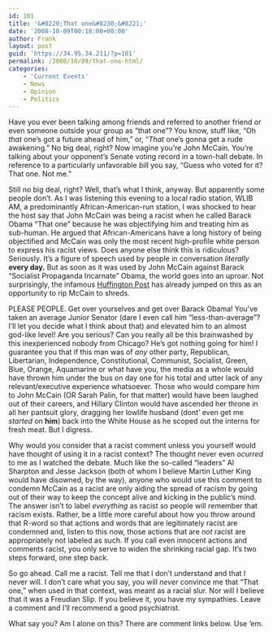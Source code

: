 ```yaml
---
id: 101
title: '&#8220;That one&#8230;&#8221;'
date: '2008-10-09T00:18:00+00:00'
author: Frank
layout: post
guid: 'https://34.95.34.211/?p=101'
permalink: /2008/10/09/that-one-html/
categories:
    - 'Current Events'
    - News
    - Opinion
    - Politics
---
```


Have you ever been talking among friends and referred to another friend or even someone outside your group as “that one”? You know, stuff like, “Oh *that* one’s got a future ahead of him,” or, “*That* one’s gonna get a rude awakening.” No big deal, right? Now imagine you’re John McCain. You’re talking about your opponent’s Senate voting record in a town-hall debate. In reference to a particularly unfavorable bill you say, “Guess who voted for it? That one. Not me.”

Still no big deal, right? Well, that’s what I think, anyway. But apparently some people don’t. As I was listening this evening to a local radio station, WLIB AM, a predominantly African-American-run station, I was shocked to hear the host say that John McCain was being a racist when he called Barack Obama “That one” because he was objectifying him and treating him as sub-human. He argued that African-Americans have a long history of being objectified and McCain was only the most recent high-profile white person to express his racist views. Does anyone else think this is ridiculous? Seriously. It’s a figure of speech used by people in conversation *literally* **every day.** But as soon as it was used by John McCain against Barack “Socialist Propaganda Incarnate” Obama, the world goes into an uproar. Not surprisingly, the infamous [Huffington Post](http://www.huffingtonpost.com/2008/10/07/that-one-mccain-calls-oba_n_132802.html) has already jumped on this as an opportunity to rip McCain to shreds.

PLEASE PEOPLE. Get over yourselves and get over Barack Obama! You’ve taken an average Junior Senator (dare I even call him “less-than-average”? I’ll let you decide what I think about that) and elevated him to an almost god-like level! Are you serious? Can you really all be this brainwashed by this inexperienced nobody from Chicago? He’s got nothing going for him! I guarantee you that if this man was of *any* other party, Republican, Libertarian, Independence, Constitutional, Communist, Socialist, Green, Blue, Orange, Aquamarine or what have you, the media as a whole would have thrown him under the bus on day one for his total and utter lack of any relevant/executive experience whatsoever. Those who would compare him to John McCain (OR Sarah Palin, for that matter) would have been laughed out of their careers, and Hillary Clinton would have ascended her throne in all her pantsuit glory, dragging her lowlife husband (dont’ even get me *started* on **him**) back into the White House as he scoped out the interns for fresh meat. But I digress.

Why would you consider that a racist comment unless you yourself would have thought of using it in a racist context? The thought never even *ocurred* to me as I watched the debate. Much like the so-called “leaders” Al Sharpton and Jesse Jackson (both of whom I believe Martin Luther King would have disowned, by the way), anyone who would use this comment to condemn McCain as a racist are only aiding the spread of racism by going out of their way to keep the concept alive and kicking in the public’s mind. The answer isn’t to label *everything* as racist so people will remember that racism exists. Rather, be a little more careful about how you throw around that R-word so that actions and words that are legitimately racist are condemned and, listen to this now, those actions that are *not* racist are appropriately not labeled as such. If you call even innocent actions and comments racist, you only serve to widen the shrinking racial gap. It’s two steps forward, one step back.

So go ahead. Call me a racist. Tell me that I don’t understand and that I never will. I don’t care what you say, you will *never* convince me that “That one,” when used in that context, was meant as a racial slur. Nor will I believe that it was a Freudian Slip. If you believe it, you have my sympathies. Leave a comment and I’ll recommend a good psychiatrist.

What say you? Am I alone on this? There are comment links below. Use ’em.  
